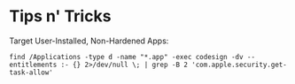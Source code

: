 # Tips n' Tricks

Target User-Installed, Non-Hardened Apps:
```
find /Applications -type d -name "*.app" -exec codesign -dv --entitlements :- {} 2>/dev/null \; | grep -B 2 'com.apple.security.get-task-allow'
``` 
